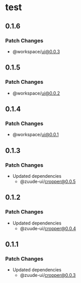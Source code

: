 # test

## 0.1.6

### Patch Changes

- @workspace/ui@0.0.3

## 0.1.5

### Patch Changes

- @workspace/ui@0.0.2

## 0.1.4

### Patch Changes

- @workspace/ui@0.0.1

## 0.1.3

### Patch Changes

- Updated dependencies
  - @zuude-ui/cropper@0.0.5

## 0.1.2

### Patch Changes

- Updated dependencies
  - @zuude-ui/cropper@0.0.4

## 0.1.1

### Patch Changes

- Updated dependencies
  - @zuude-ui/cropper@0.0.3
